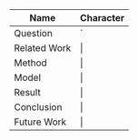 | Name     | Character |
| ---      | ---       |
| Question | `         |
| Related Work     | \|        |
| Method     | \|        |
| Model     | \|        |
| Result     | \|        |
| Conclusion   | \|        |
| Future Work     | \|        |